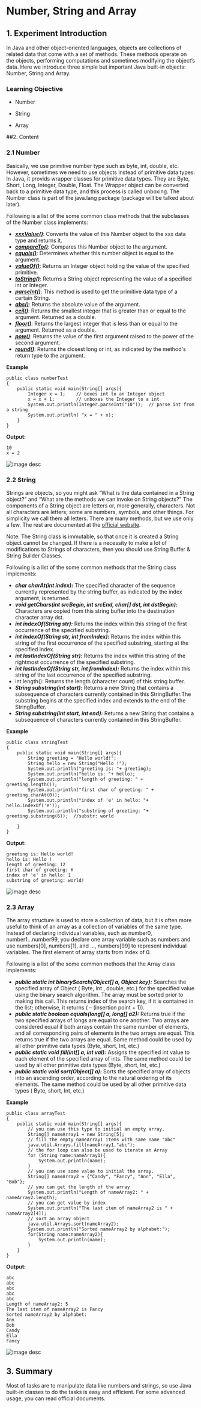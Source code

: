 # Number, String  and Array

## 1. Experiment Introduction

In Java and other object-oriented languages, objects are collections of related data that come with a set of methods. These methods operate on the objects, performing computations and sometimes modifying the object’s data. Here we introduce three simple but important Java built-in objects: Number, String and Array.

### Learning Objective

- Number

- String

- Array

##2. Content

### 2.1 Number

Basically, we use primitive number type such as byte, int, double, etc. However, sometimes we need to use objects instead of primitive data types. In Java, it provids wrapper classes for primitive data types. They are Byte, Short, Long, Integer, Double, Float. The Wrapper object can be converted back to a primitive data type, and this process is called unboxing. The Number class is part of the java.lang package (package will be talked about later). 

Following is a list of the some common class methods that the subclasses of the Number class implements:

- [***xxxValue()***](https://docs.oracle.com/javase/8/docs/api/java/lang/Number.html "xxxValue"): Converts the value of this Number object to the xxx data type and returns it.
- [***compareTo()***](https://docs.oracle.com/javase/tutorial/java/data/numberclasses.html "compareTo"): Compares this Number object to the argument.
- [***equals()***](https://docs.oracle.com/javase/tutorial/java/data/numberclasses.html "equals"): Determines whether this number object is equal to the argument.
- [***valueOf()***](https://docs.oracle.com/javase/tutorial/java/data/numberclasses.html "valueOf"): Returns an Integer object holding the value of the specified primitive.
- [***toString()***](https://docs.oracle.com/javase/tutorial/java/data/numberclasses.html "toString"): Returns a String object representing the value of a specified int or Integer.
- [***parseInt()***](https://docs.oracle.com/javase/tutorial/java/data/numberclasses.html "parseInt"): This method is used to get the primitive data type of a certain String.
- [***abs()***](https://docs.oracle.com/javase/tutorial/java/data/beyondmath.html "abs"): Returns the absolute value of the argument.
- [***ceil()***](https://docs.oracle.com/javase/tutorial/java/data/beyondmath.html "ceil"): Returns the smallest integer that is greater than or equal to the argument. Returned as a double.
- [***floor()***](https://docs.oracle.com/javase/tutorial/java/data/beyondmath.html "floor"): Returns the largest integer that is less than or equal to the argument. Returned as a double.
- [***pow()***](https://docs.oracle.com/javase/tutorial/java/data/beyondmath.html "pow"): Returns the value of the first argument raised to the power of the second argument.
- [***round()***](https://docs.oracle.com/javase/tutorial/java/data/beyondmath.html "round"): Returns the closest long or int, as indicated by the method's return type to the argument.

**Example**   

```
public class numberTest
{
    public static void main(String[] args){
    	Integer x = 1;    // boxes int to an Integer object
    	x = x + 1;        // unboxes the Integer to a int
    	System.out.println(Integer.parseInt("10"));  // parse int from a string
    	System.out.println( "x = " + x);
    }
}
```

**Output:**

```
10
x = 2
```

![image desc](https://labex.io/upload/Y/W/S/VqGfXcz5L14G.png)

### 2.2 String

Strings are objects, so you might ask “What is the data contained in a String object?” and “What are the methods we can invoke on String objects?” The components of a String object are letters or, more generally, characters. Not all characters are letters; some are numbers, symbols, and other things. For simplicity we call them all letters. There are many methods, but we use only a few. The rest are documented at the [official website]( http://download.oracle.com/javase/6/docs/api/java/lang/String.html. "String").

Note: The String class is immutable, so that once it is created a String object cannot be changed. If there is a necessity to make a lot of modifications to Strings of characters, then you should use String Buffer & String Builder Classes.

Following is a list of the some common methods that the String class implements:

- ***char charAt(int index):*** The specified character of the sequence currently represented by the string buffer, as indicated by the index argument, is returned.
- ***void getChars(int srcBegin, int srcEnd, char[] dst, int dstBegin):*** Characters are copied from this string buffer into the destination character array dst.
- ***int indexOf(String str):*** Returns the index within this string of the first occurrence of the specified substring.
- ***int indexOf(String str, int fromIndex):*** Returns the index within this string of the first occurrence of the specified substring, starting at the specified index.
- ***int lastIndexOf(String str):*** Returns the index within this string of the rightmost occurrence of the specified substring.
- ***int lastIndexOf(String str, int fromIndex):*** Returns the index within this string of the last occurrence of the specified substring.
- int length(): Returns the length (character count) of this string buffer.
- ***String substring(int start):*** Returns a new String that contains a subsequence of characters currently contained in this StringBuffer.The substring begins at the specified index and extends to the end of the StringBuffer.
- ***String substring(int start, int end):*** Returns a new String that contains a subsequence of characters currently contained in this StringBuffer.

**Example**

```
public class stringTest
{
    public static void main(String[] args){
		String greeting = "Hello world!"; 
    	String hello = new String("Hello !");
		System.out.println("greeting is: "+ greeting);
		System.out.println("hello is: "+ hello);
		System.out.println("length of greeting: " + greeting.length());
		System.out.println("first char of greeting: " + greeting.charAt(0));
		System.out.println("index of 'e' in hello: "+ hello.indexOf('e'));
		System.out.println("substring of greeting: "+ greeting.substring(6));  //substr: world
		
    }
}
```

**Output:**  

```
greeting is: Hello world!
hello is: Hello !
length of greeting: 12
first char of greeting: H
index of 'e' in hello: 1
substring of greeting: world!
```

![image desc](https://labex.io/upload/A/P/F/Aayu2GJnK9wx.png)

### 2.3 Array

The array structure is used to store a collection of data, but it is often more useful to think of an array as a collection of variables of the same type. Instead of declaring individual variables, such as number0, number1...number99, you declare one array variable such as numbers and use numbers[0], numbers[1], and ..., numbers[99] to represent individual variables. The first element of array starts from index of 0.

Following is a list of the some common methods that the Array class implements:

- ***public static int binarySearch(Object[] a, Object key):*** Searches the specified array of Object ( Byte, Int , double, etc.) for the specified value using the binary search algorithm. The array must be sorted prior to making this call. This returns index of the search key, if it is contained in the list; otherwise, it returns ( – (insertion point + 1)).
- ***public static boolean equals(long[] a, long[] a2):*** Returns true if the two specified arrays of longs are equal to one another. Two arrays are considered equal if both arrays contain the same number of elements, and all corresponding pairs of elements in the two arrays are equal. This returns true if the two arrays are equal. Same method could be used by all other primitive data types (Byte, short, Int, etc.)
- ***public static void fill(int[] a, int val):*** Assigns the specified int value to each element of the specified array of ints. The same method could be used by all other primitive data types (Byte, short, Int, etc.)
- ***public static void sort(Object[] a):*** Sorts the specified array of objects into an ascending order, according to the natural ordering of its elements. The same method could be used by all other primitive data types ( Byte, short, Int, etc.)

**Example**

```
public class arrayTest
{
    public static void main(String[] args){
        // you can use this type to initial an empty array.
        String[] nameArray1 = new String[5];
        // fill the empty nameArray1 items with same name "abc"
        java.util.Arrays.fill(nameArray1,"abc");
        // the for loop can also be used to iterate an Array
        for (String name:nameArray1){
        	System.out.println(name);
        }
		// you can use some value to initial the array.
        String[] nameArray2 = {"Candy", "Fancy", "Ann", "Ella", "Bob"};
        // you can get the length of the array
	    System.out.println("Length of nameArray2: " + nameArray2.length);
	    // you can get value by index
	    System.out.println("The last item of nameArray2 is " + nameArray2[4]);
	    // sort an array object
	    java.util.Arrays.sort(nameArray2);
	    System.out.println("Sorted nameArray2 by alphabet:");
	    for(String name:nameArray2){
	        System.out.println(name);
	    }
    }
}
```

**Output:**

```
abc
abc
abc
abc
abc
Length of nameArray2: 5
The last item of nameArray2 is Fancy
Sorted nameArray2 by alphabet:
Ann
Bob
Candy
Ella
Fancy
```

![image desc](https://labex.io/upload/E/J/V/juIlhxron7aG.png)

## 3. Summary

Most of tasks are to manipulate data like numbers and strings, so use Java built-in classes to do the tasks is easy and efficient. For some advanced usage, you can read official documents.
